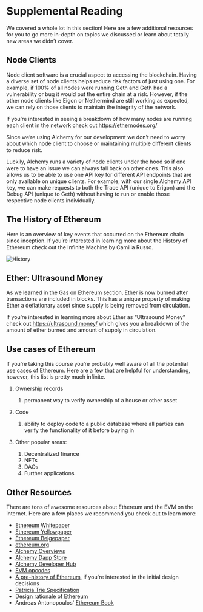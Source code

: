 # Supplemental Reading

We covered a whole lot in this section! Here are a few additional resources for you to go more in-depth on topics we discussed or learn about totally new areas we didn’t cover.

## Node Clients

Node client software is a crucial aspect to accessing the blockchain. Having a diverse set of node clients helps reduce risk factors of just using one. For example, if 100% of all nodes were running Geth and Geth had a vulnerability or bug it would put the entire chain at a risk. However, if the other node clients like Eigon or Nethermind are still working as expected, we can rely on those clients to maintain the integrity of the network.

If you’re interested in seeing a breakdown of how many nodes are running each client in the network check out https://ethernodes.org/

Since we’re using Alchemy for our development we don’t need to worry about which node client to choose or maintaining multiple different clients to reduce risk.

Luckily, Alchemy runs a variety of node clients under the hood so if one were to have an issue we can always fall back on other ones. This also allows us to be able to use one API key for different API endpoints that are only available on unique clients. For example, with our single Alchemy API key, we can make requests to both the Trace API (unique to Erigon) and the Debug API (unique to Geth) without having to run or enable those respective node clients individually.

## The History of Ethereum

Here is an overview of key events that occurred on the Ethereum chain since inception. If you’re interested in learning more about the History of Ethereum check out the Infinite Machine by Camilla Russo.

![History](<Screenshot 2024-10-24 at 12.09.55 AM.png>)

## Ether: Ultrasound Money

As we learned in the Gas on Ethereum section, Ether is now burned after transactions are included in blocks. This has a unique property of making Ether a deflationary asset since supply is being removed from circulation.

If you’re interested in learning more about Ether as “Ultrasound Money” check out https://ultrasound.money/ which gives you a breakdown of the amount of ether burned and amount of supply in circulation.

## Use cases of Ethereum

If you’re taking this course you’re probably well aware of all the potential use cases of Ethereum. Here are a few that are helpful for understanding, however, this list is pretty much infinite.

1. Ownership records

    1. permanent way to verify ownership of a house or other asset

2. Code

    1. ability to deploy code to a public database where all parties can verify the functionality of it before buying in

3. Other popular areas: 

    1. Decentralized finance
    2. NFTs
    3. DAOs
    4. Further applications

## Other Resources

There are tons of awesome resources about Ethereum and the EVM on the internet. Here are a few places we recommend you check out to learn more:

- [Ethereum Whitepaper](https://ethereum.org/whitepaper/)
- [Ethereum Yellowpaper](https://ethereum.github.io/yellowpaper/paper.pdf)
- [Ethereum Beigepaper](https://github.com/chronaeon/beigepaper)
- [ethereum.org](https://ethereum.org/en/)
- [Alchemy Overviews](https://www.alchemy.com/overviews)
- [Alchemy Dapp Store](https://www.alchemy.com/dapps)
- [Alchemy Developer Hub](https://docs.alchemy.com/)
- [EVM opcodes](https://github.com/crytic/evm-opcodes)
- [A pre-history of Ethereum](https://vitalik.ca/general/2017/09/14/prehistory.html), if you're interested in the initial design decisions
- [Patricia Trie Specification](https://ethereum.org/en/developers/docs/data-structures-and-encoding/patricia-merkle-trie/)
- [Design rationale of Ethereum](https://ethereumbuilders.gitbooks.io/guide/content/en/design_rationale.html)
- Andreas Antonopoulos' [Ethereum Book](https://github.com/ethereumbook/ethereumbook)
